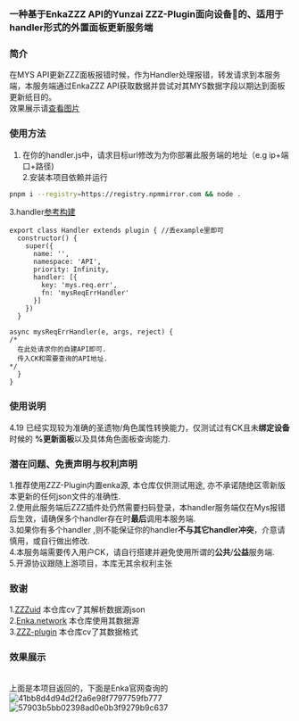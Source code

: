 ### 一种基于EnkaZZZ API的Yunzai ZZZ-Plugin面向设备🐎的、适用于handler形式的外置面板更新服务端  
### 简介  
在MYS API更新ZZZ面板报错时候，作为Handler处理报错，转发请求到本服务端，本服务端通过EnkaZZZ API获取数据并尝试对其MYS数据字段以期达到面板更新纸目的。    
效果展示请[查看图片](#section1) 
### 使用方法
1. 在你的handler.js中，请求目标url修改为为你部署此服务端的地址（e.g ip+端口+路径)  
2.安装本项目依赖并运行  
```bash
pnpm i --registry=https://registry.npmmirror.com && node .
```
3.handler[参考构建](https://github.com/XuF163/ZZZ-Enka-MYS-Server/blob/master/%E6%94%BEexample%E4%B8%8B%E9%9D%A2.js)  
```  
export class Handler extends plugin { //丢example里即可  
  constructor() {
    super({
      name: '',
      namespace: 'API',
      priority: Infinity,
      handler: [{
        key: 'mys.req.err',
        fn: 'mysReqErrHandler'
      }]
    })
  }

async mysReqErrHandler(e, args, reject) {
/*
  在此处请求你的自建API即可.
  传入CK和需要查询的API地址.
*/
  }
}

```
### 使用说明  
4.19 已经实现较为准确的圣遗物/角色属性转换能力，仅测试过有CK且未**绑定设备**时候的 **%更新面板**以及具体角色面板查询能力.  

### 潜在问题、免责声明与权利声明  
1.推荐使用ZZZ-Plugin内置enka源, 本仓库仅供测试用途, 亦不承诺随绝区零新版本更新的任何json文件的准确性.    
2.使用此服务端后ZZZ插件处仍然需要扫码登录，本handler服务端仅在Mys报错后生效，请确保多个handler存在时**最后**调用本服务端.  
3.如果你有多个handler ,则不能保证你的handler**不与其它handler冲突**，介意请慎用，或自行做出修改.  
4.本服务端需要传入用户CK，请自行搭建并避免使用所谓的**公共**/**公益**服务端.  
5.开源协议跟随上游项目，本库无其余权利主张  

### 致谢  
1.[ZZZuid](https://github.com/ZZZure/ZZZeroUID)  本仓库cv了其解析数据源json  
2.[Enka.network](Enka.network)  本仓库使用其数据源  
3.[ZZZ-plugin](https://github.com/ZZZure/ZZZ-Plugin)  本仓库cv了其数据格式

### 效果展示  
<a id="section1"></a>  
上面是本项目返回的，下面是Enka官网查询的
![41bb8d4d94d2f2a6e98f7797759fb777](https://github.com/user-attachments/assets/c4a1f06b-1052-470f-b183-517e5caabe96)
![57903b5bb02398ad0e0b3f9279b9c637](https://github.com/user-attachments/assets/8f740766-74aa-427d-86d1-7eddef605447)  


